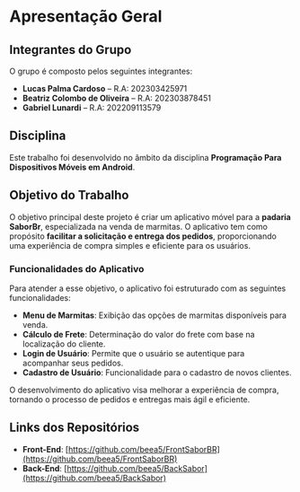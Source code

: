 # Apresentação Geral

## Integrantes do Grupo

O grupo é composto pelos seguintes integrantes:

- **Lucas Palma Cardoso** – R.A: 202303425971
- **Beatriz Colombo de Oliveira** – R.A: 202303878451
- **Gabriel Lunardi** – R.A: 202209113579

## Disciplina

Este trabalho foi desenvolvido no âmbito da disciplina **Programação Para Dispositivos Móveis em Android**.
## Objetivo do Trabalho

O objetivo principal deste projeto é criar um aplicativo móvel para a **padaria SaborBr**, especializada na venda de marmitas. O aplicativo tem como propósito **facilitar a solicitação e entrega dos pedidos**, proporcionando uma experiência de compra simples e eficiente para os usuários.

### Funcionalidades do Aplicativo

Para atender a esse objetivo, o aplicativo foi estruturado com as seguintes funcionalidades:

- **Menu de Marmitas**: Exibição das opções de marmitas disponíveis para venda.
- **Cálculo de Frete**: Determinação do valor do frete com base na localização do cliente.
- **Login de Usuário**: Permite que o usuário se autentique para acompanhar seus pedidos.
- **Cadastro de Usuário**: Funcionalidade para o cadastro de novos clientes.

O desenvolvimento do aplicativo visa melhorar a experiência de compra, tornando o processo de pedidos e entregas mais ágil e eficiente.

## Links dos Repositórios

- **Front-End**: [https://github.com/beea5/FrontSaborBR](https://github.com/beea5/FrontSaborBR)
- **Back-End**: [https://github.com/beea5/BackSabor](https://github.com/beea5/BackSabor)
